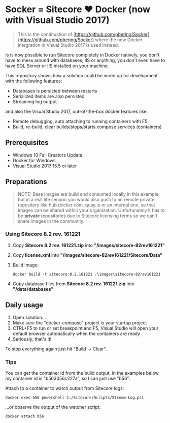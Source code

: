 # Socker = Sitecore :heart: Docker (now with Visual Studio 2017)

>This is the continuation of [https://github.com/pbering/Socker](https://github.com/pbering/Socker) where the new Docker integration in Visual Studio 2017 is used instead.

Is is now possible to run Sitecore completely in Docker natively, you don't have to mess around with databases, IIS or anything, you don't even have to have SQL Server or IIS installed on your machine.

This repository shows how a solution could be wired up for development with the following features:

- Databases is persisted between restarts
- Serialized items are also persisted
- Streaming log output

and also the Visual Studio 2017, out-of-the-box docker features like:

- Remote debugging, auto attaching to running containers with F5
- Build, re-build, clear builds/stops/starts compose services (containers)

## Prerequisites

- Windows 10 Fall Creators Update
- Docker for Windows
- Visual Studio 2017 15.5 or later

## Preparations

>NOTE: Base images are build and consumed locally in this example, but in a real life senario you would also push to an remote private repository like
hub.docker.com, quay.io or an internal one, so that images can be shared within your organization.
Unfortunately it has to be **private** repositories due to Sitecore licensing terms so we can't share images in the community.

### Using Sitecore 8.2 rev. 161221

1. Copy **Sitecore 8.2 rev. 161221.zip** into **"/images/sitecore-82rev161221"**
1. Copy **license.xml** into **"/images/sitecore-82rev161221/Sitecore/Data"**
1. Build image:

    ```text
    docker build -t sitecore:8.2.161221 .\images\sitecore-82rev161221
    ```

1. Copy database files from **Sitecore 8.2 rev. 161221.zip** into **"/data/databases"**

## Daily usage

1. Open solution...
1. Make sure the "docker-compose" project is your startup project
1. CTRL+F5 to run or set breakpoint and F5, Visual Studio will open your default browser automatically when the containers are ready
1. Seriously, that's it!

To stop everything again just hit "Build -> Clear".

### Tips

You can get the container id from the build output, in the examples below my container id is "b563056c227a", so I can just use "b56".

Attach to a container to watch output from Sitecore logs:

```text
docker exec b56 powershell C:/Sitecore/Scripts/Stream-Log.ps1
```

...or observe the output of the watcher script:

```text
docker attach b56
```
